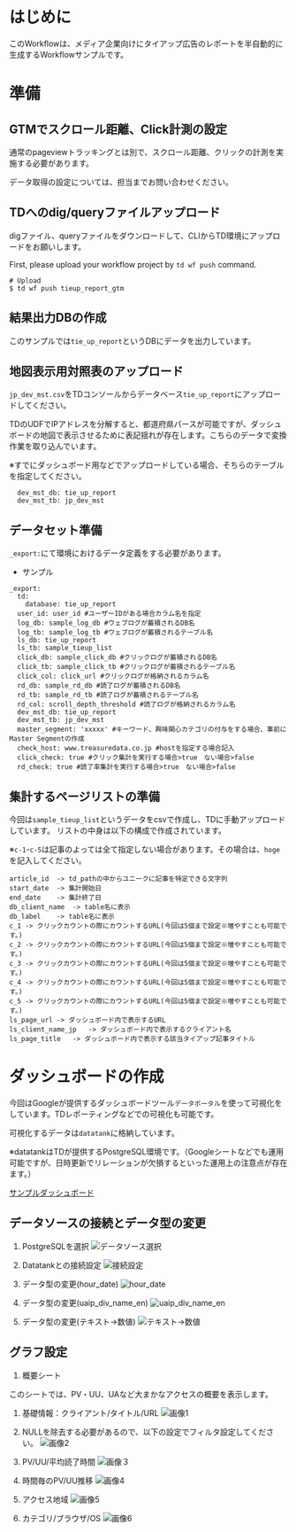 # はじめに

このWorkflowは、メディア企業向けにタイアップ広告のレポートを半自動的に生成するWorkflowサンプルです。  

  
# 準備

## GTMでスクロール距離、Click計測の設定

通常のpageviewトラッキングとは別で、スクロール距離、クリックの計測を実施する必要があります。
  
データ取得の設定については、担当までお問い合わせください。

  
## TDへのdig/queryファイルアップロード

digファイル、queryファイルをダウンロードして、CLIからTD環境にアップロードをお願いします。
  
First, please upload your workflow project by `td wf push` command.
```
# Upload
$ td wf push tieup_report_gtm
```

  
## 結果出力DBの作成

このサンプルでは`tie_up_report`というDBにデータを出力しています。

  
## 地図表示用対照表のアップロード

`jp_dev_mst.csv`をTDコンソールからデータベース`tie_up_report`にアップロードしてください。
  
TDのUDFでIPアドレスを分解すると、都道府県パースが可能ですが、ダッシュボードの地図で表示させるために表記揺れが存在します。こちらのデータで変換作業を取り込んでいます。
  
※すでにダッシュボード用などでアップロードしている場合、そちらのテーブルを指定してください。

```
  dev_mst_db: tie_up_report
  dev_mst_tb: jp_dev_mst
```
  
## データセット準備

`_export:`にて環境におけるデータ定義をする必要があります。

- サンプル
```
_export:
  td:
    database: tie_up_report
  user_id: user_id #ユーザーIDがある場合カラム名を指定
  log_db: sample_log_db #ウェブログが蓄積されるDB名
  log_tb: sample_log_tb #ウェブログが蓄積されるテーブル名
  ls_db: tie_up_report
  ls_tb: sample_tieup_list
  click_db: sample_click_db #クリックログが蓄積されるDB名
  click_tb: sample_click_tb #クリックログが蓄積されるテーブル名
  click_col: click_url #クリックログが格納されるカラム名
  rd_db: sample_rd_db #読了ログが蓄積されるDB名
  rd_tb: sample_rd_tb #読了ログが蓄積されるテーブル名
  rd_col: scroll_depth_threshold #読了ログが格納されるカラム名
  dev_mst_db: tie_up_report
  dev_mst_tb: jp_dev_mst
  master_segment: 'xxxxx' #キーワード、興味関心カテゴリの付与をする場合、事前にMaster Segmentの作成
  check_host: www.treasuredata.co.jp #hostを指定する場合記入
  click_check: true #クリック集計を実行する場合>true　ない場合>false
  rd_check: true #読了率集計を実行する場合>true　ない場合>false
```

  
## 集計するページリストの準備

今回は`sample_tieup_list`というデータをcsvで作成し、TDに手動アップロードしています。
リストの中身は以下の構成で作成されています。
  
※`c-1`-`c-5`は記事のよっては全て指定しない場合があります。その場合は、`hoge`を記入してください。

```
article_id	-> td_pathの中からユニークに記事を特定できる文字列
start_date	-> 集計開始日
end_date	-> 集計終了日
db_client_name	-> table名に表示
db_label	-> table名に表示
c_1	-> クリックカウントの際にカウントするURL(今回は5個まで設定※増やすことも可能です。)
c_2	-> クリックカウントの際にカウントするURL(今回は5個まで設定※増やすことも可能です。)
c_3	-> クリックカウントの際にカウントするURL(今回は5個まで設定※増やすことも可能です。)
c_4	-> クリックカウントの際にカウントするURL(今回は5個まで設定※増やすことも可能です。)
c_5	-> クリックカウントの際にカウントするURL(今回は5個まで設定※増やすことも可能です。)
ls_page_url	-> ダッシュボード内で表示するURL
ls_client_name_jp	-> ダッシュボード内で表示するクライアント名
ls_page_title	-> ダッシュボード内で表示する該当タイアップ記事タイトル
```

  
# ダッシュボードの作成

今回はGoogleが提供するダッシュボードツール`データポータル`を使って可視化をしています。TDレポーティングなどでの可視化も可能です。
  
可視化するデータは`datatank`に格納しています。
  
※datatankはTDが提供するPostgreSQL環境です。（Googleシートなどでも運用可能ですが、日時更新でリレーションが欠損するといった運用上の注意点が存在ます。）

[サンプルダッシュボード](https://datastudio.google.com/open/1MHYfrBTWqVa1nC-VRHhnzbAyPpVi7Uff)
  
  
## データソースの接続とデータ型の変更

1. PostgreSQLを選択
![データソース選択](https://github.com/tsukaharakazuki/image/blob/master/dataportal_1.png?raw=true "データソース")
  
2. Datatankとの接続設定
![接続設定](https://github.com/tsukaharakazuki/image/blob/master/dataportal_2.png?raw=true "データソース")

3. データ型の変更(hour_date)
![hour_date](https://github.com/tsukaharakazuki/image/blob/master/dataportal_3.png?raw=true "hour_date")

4. データ型の変更(uaip_div_name_en)
![uaip_div_name_en](https://github.com/tsukaharakazuki/image/blob/master/dataportal_4.png?raw=true "uaip_div_name_en")

5. データ型の変更(テキスト->数値)
![テキスト->数値](https://github.com/tsukaharakazuki/image/blob/master/dataportal_5.png?raw=true "テキスト->数値")
　
## グラフ設定

1. 概要シート
  
このシートでは、PV・UU、UAなど大まかなアクセスの概要を表示します。
  
   1. 基礎情報：クライアント/タイトル/URL
    ![画像1](https://github.com/tsukaharakazuki/image/blob/master/dataportal_graph_1.png?raw=true "画像1")
    
   2. NULLを除去する必要があるので、以下の設定でフィルタ設定してください。
    ![画像2](https://github.com/tsukaharakazuki/image/blob/master/dataportal_graph_2.png?raw=true "画像2")
   
   3. PV/UU/平均読了時間
    ![画像３](https://github.com/tsukaharakazuki/image/blob/master/dataportal_graph_３.png?raw=true "画像３")   
   
   4. 時間毎のPV/UU推移
    ![画像4](https://github.com/tsukaharakazuki/image/blob/master/dataportal_graph_4.png?raw=true "画像4")  
   
   5. アクセス地域
    ![画像5](https://github.com/tsukaharakazuki/image/blob/master/dataportal_graph_5.png?raw=true "画像5")  
   
   6. カテゴリ/ブラウザ/OS
    ![画像6](https://github.com/tsukaharakazuki/image/blob/master/dataportal_graph_6.png?raw=true "画像6")     
